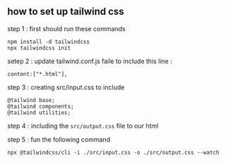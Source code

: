 ## how to set up tailwind css 

step 1 : first should run these commands 


```
npm install -d tailwindcss
npx tailwindcss init 
```

setep 2 :
update tailwind.conf.js faile to include this line :

```
content:["*.html"],
```
step 3 : creating src/input.css to include 
```
@tailwind base;
@tailwind components;
@tailwind utilities;
```
step 4 : including the ```src/output.css```
 file to our html 

 step 5 :
 fun the following command 
 ```
 npx @tailwindcss/cli -i ./src/input.css -o ./src/output.css --watch
 ```